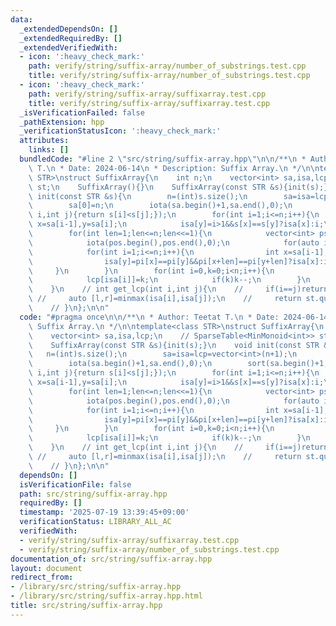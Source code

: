 ```yaml
---
data:
  _extendedDependsOn: []
  _extendedRequiredBy: []
  _extendedVerifiedWith:
  - icon: ':heavy_check_mark:'
    path: verify/string/suffix-array/number_of_substrings.test.cpp
    title: verify/string/suffix-array/number_of_substrings.test.cpp
  - icon: ':heavy_check_mark:'
    path: verify/string/suffix-array/suffixarray.test.cpp
    title: verify/string/suffix-array/suffixarray.test.cpp
  _isVerificationFailed: false
  _pathExtension: hpp
  _verificationStatusIcon: ':heavy_check_mark:'
  attributes:
    links: []
  bundledCode: "#line 2 \"src/string/suffix-array.hpp\"\n\n/**\n * Author: Teetat\
    \ T.\n * Date: 2024-06-14\n * Description: Suffix Array.\n */\n\ntemplate<class\
    \ STR>\nstruct SuffixArray{\n    int n;\n    vector<int> sa,isa,lcp;\n    // SparseTable<MinMonoid<int>>\
    \ st;\n    SuffixArray(){}\n    SuffixArray(const STR &s){init(s);}\n    void\
    \ init(const STR &s){\n        n=(int)s.size();\n        sa=isa=lcp=vector<int>(n+1);\n\
    \        sa[0]=n;\n        iota(sa.begin()+1,sa.end(),0);\n        sort(sa.begin()+1,sa.end(),[&](int\
    \ i,int j){return s[i]<s[j];});\n        for(int i=1;i<=n;i++){\n            int\
    \ x=sa[i-1],y=sa[i];\n            isa[y]=i>1&&s[x]==s[y]?isa[x]:i;\n        }\n\
    \        for(int len=1;len<=n;len<<=1){\n            vector<int> ps(sa),pi(isa),pos(n+1);\n\
    \            iota(pos.begin(),pos.end(),0);\n            for(auto i:ps)if((i-=len)>=0)sa[pos[isa[i]]++]=i;\n\
    \            for(int i=1;i<=n;i++){\n                int x=sa[i-1],y=sa[i];\n\
    \                isa[y]=pi[x]==pi[y]&&pi[x+len]==pi[y+len]?isa[x]:i;\n       \
    \     }\n        }\n        for(int i=0,k=0;i<n;i++){\n            for(int j=sa[isa[i]-1];j+k<n&&s[j+k]==s[i+k];k++);\n\
    \            lcp[isa[i]]=k;\n            if(k)k--;\n        }\n        // st.init(lcp);\n\
    \    }\n    // int get_lcp(int i,int j){\n    //     if(i==j)return n-i;\n   \
    \ //     auto [l,r]=minmax(isa[i],isa[j]);\n    //     return st.query(l+1,r);\n\
    \    // }\n};\n\n"
  code: "#pragma once\n\n/**\n * Author: Teetat T.\n * Date: 2024-06-14\n * Description:\
    \ Suffix Array.\n */\n\ntemplate<class STR>\nstruct SuffixArray{\n    int n;\n\
    \    vector<int> sa,isa,lcp;\n    // SparseTable<MinMonoid<int>> st;\n    SuffixArray(){}\n\
    \    SuffixArray(const STR &s){init(s);}\n    void init(const STR &s){\n     \
    \   n=(int)s.size();\n        sa=isa=lcp=vector<int>(n+1);\n        sa[0]=n;\n\
    \        iota(sa.begin()+1,sa.end(),0);\n        sort(sa.begin()+1,sa.end(),[&](int\
    \ i,int j){return s[i]<s[j];});\n        for(int i=1;i<=n;i++){\n            int\
    \ x=sa[i-1],y=sa[i];\n            isa[y]=i>1&&s[x]==s[y]?isa[x]:i;\n        }\n\
    \        for(int len=1;len<=n;len<<=1){\n            vector<int> ps(sa),pi(isa),pos(n+1);\n\
    \            iota(pos.begin(),pos.end(),0);\n            for(auto i:ps)if((i-=len)>=0)sa[pos[isa[i]]++]=i;\n\
    \            for(int i=1;i<=n;i++){\n                int x=sa[i-1],y=sa[i];\n\
    \                isa[y]=pi[x]==pi[y]&&pi[x+len]==pi[y+len]?isa[x]:i;\n       \
    \     }\n        }\n        for(int i=0,k=0;i<n;i++){\n            for(int j=sa[isa[i]-1];j+k<n&&s[j+k]==s[i+k];k++);\n\
    \            lcp[isa[i]]=k;\n            if(k)k--;\n        }\n        // st.init(lcp);\n\
    \    }\n    // int get_lcp(int i,int j){\n    //     if(i==j)return n-i;\n   \
    \ //     auto [l,r]=minmax(isa[i],isa[j]);\n    //     return st.query(l+1,r);\n\
    \    // }\n};\n\n"
  dependsOn: []
  isVerificationFile: false
  path: src/string/suffix-array.hpp
  requiredBy: []
  timestamp: '2025-07-19 13:39:45+09:00'
  verificationStatus: LIBRARY_ALL_AC
  verifiedWith:
  - verify/string/suffix-array/suffixarray.test.cpp
  - verify/string/suffix-array/number_of_substrings.test.cpp
documentation_of: src/string/suffix-array.hpp
layout: document
redirect_from:
- /library/src/string/suffix-array.hpp
- /library/src/string/suffix-array.hpp.html
title: src/string/suffix-array.hpp
---
```

